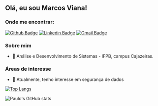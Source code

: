 
## Olá, eu sou Marcos Viana!

### Onde me encontrar:

[![Github Badge](https://img.shields.io/badge/-Github-000?style=flat-square&logo=Github&logoColor=white&link=https://github.com/MarcoslViana)](https://github.com/MarcoslViana)
[![Linkedin Badge](https://img.shields.io/badge/-LinkedIn-blue?style=flat-square&logo=Linkedin&logoColor=white&link=https://www.linkedin.com/in/marcos-viana-6b48b521a/)](https://www.linkedin.com/in/marcos-viana-6b48b521a/)
[![Gmail Badge](https://img.shields.io/badge/-Gmail-c14438?style=flat-square&logo=Gmail&logoColor=white&link=mailto:seu_email)](mailto:vaina.marcos@academico.ifpb.edu.br)


### Sobre mim
* :school: Análise e Desenvolvimento de Sistemas - IFPB, campus Cajazeiras.


### Áreas de interesse
* :closed_book: Atualmente, tenho interesse em segurança de dados


[![Top Langs](https://github-readme-stats.vercel.app/api/top-langs/?username=MarcoslViana&layout=compact)](https://github.com/MarcoslViana)

![Paulo's GitHub stats](https://github-readme-stats.vercel.app/api?username=paulofreitasnt&show_icons=true&theme=tokyonight)
